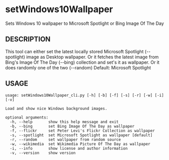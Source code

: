 # setWindows10Wallpaper
Sets Windows 10 wallpaper to Microsoft Spotlight or Bing Image Of The Day

## DESCRIPTION

This tool can either set the latest locally stored Microsoft
Spotlight (--spotlight) image as Desktop wallpaper. Or it fetches
the latest image from Bing's Image Of The Day (--bing) collection
and set's it as wallpaper. Or it does randomly one of the two (--random)
Default: Microsoft Spotlight

## USAGE

    usage: setWindows10Wallpaper_cli.py [-h] [-b] [-f] [-s] [-r] [-w] [-i] [-v]

    Load and show nice Windows background images.

    optional arguments:
      -h, --help       show this help message and exit
      -b, --bing       set Bing Image Of The Day as wallpaper
      -f, --flickr     set Peter Levi's Flickr Collection as wallpaper
      -s, --spotlight  set Microsoft Spotlight as wallpaper [default]
      -r, --random     set wallpaper from random source
      -w, --wikimedia  set Wikimedia Picture Of The Day as wallpaper
      -i, --info       show license and author information
      -v, --version    show version